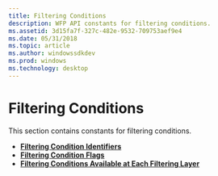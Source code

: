 ```yaml
---
title: Filtering Conditions
description: WFP API constants for filtering conditions.
ms.assetid: 3d15fa7f-327c-482e-9532-709753aef9e4
ms.date: 05/31/2018
ms.topic: article
ms.author: windowssdkdev
ms.prod: windows
ms.technology: desktop
---
```


# Filtering Conditions

This section contains constants for filtering conditions.

-   [**Filtering Condition Identifiers**](filtering-condition-identifiers-.md)
-   [**Filtering Condition Flags**](filtering-condition-flags-.md)
-   [**Filtering Conditions Available at Each Filtering Layer**](filtering-conditions-available-at-each-filtering-layer.md)

 

 




